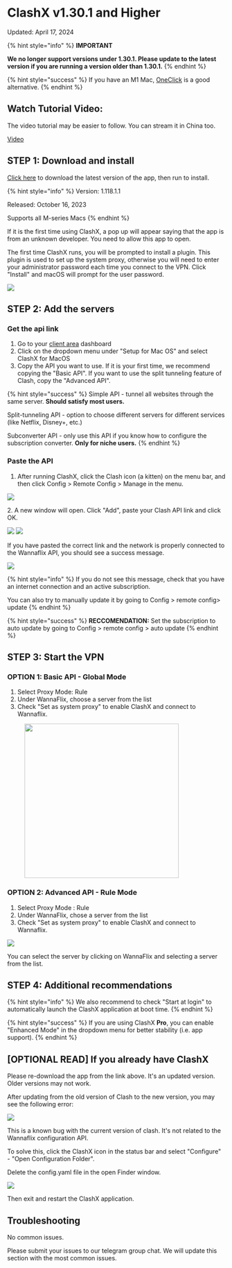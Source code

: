 # ClashX v1.30.1 and Higher

Updated: April 17, 2024

{% hint style="info" %}
**IMPORTANT**

**We no longer support versions under 1.30.1. Please update to the latest version if you are running a version older than 1.30.1.**
{% endhint %}

{% hint style="success" %}
If you have an M1 Mac, [OneClick](../../mac-os/oneclick-m1-macs-only-recommended.md) is a good alternative.
{% endhint %}

## Watch Tutorial Video:

The video tutorial may be easier to follow. You can stream it in China too.

[Video](https://watch.cloudflarestream.com/5ceac0d642744c812af04af1942cc332)

## STEP 1: Download and install

[Click here](https://cdn-edge.wannaflix.net/ClashX_1.118.1.1.dmg) to download the latest version of the app, then run to install.&#x20;

{% hint style="info" %}
Version: 1.118.1.1

Released: October 16, 2023

Supports all M-series Macs
{% endhint %}

If it is the first time using ClashX, a pop up will appear saying that the app is from an unknown developer. You need to allow this app to open.

The first time ClashX runs, you will be prompted to install a plugin. This plugin is used to set up the system proxy, otherwise you will need to enter your administrator password each time you connect to the VPN. Click "Install" and macOS will prompt for the user password.

![](<../../.gitbook/assets/Screen Shot 2022-08-05 at 6.32.51 PM.png>)

## STEP 2: Add the servers

### Get the api link

1. Go to your [client area](https://wannaflix.com/clientarea.php) dashboard
2. Click on the dropdown menu under "Setup for Mac OS" and select ClashX for MacOS
3. Copy the API you want to use. If it is your first time, we recommend copying the "Basic API". If you want to use the split tunneling feature of Clash, copy the "Advanced API".&#x20;

{% hint style="success" %}
Simple API - tunnel all websites through the same server. **Should satisfy most users.**&#x20;

Split-tunneling API - option to choose different servers for different services (like Netflix, Disney+, etc.)

Subconverter API - only use this API if you know how to configure the subscription converter. **Only for niche users.**
{% endhint %}

### Paste the API

1. After running ClashX, click the Clash icon (a kitten) on the menu bar, and then click Config > Remote Config > Manage in the menu.

![](<../../.gitbook/assets/Screen Shot 2022-08-05 at 8.04.24 PM.png>)

2\. A new window will open. Click "Add", paste your Clash API link and click OK.

![](<../../.gitbook/assets/Screen Shot 2022-08-05 at 8.00.15 PM.png>) ![](<../../.gitbook/assets/Screen Shot 2022-08-05 at 8.02.22 PM.png>)

If you have pasted the correct link and the network is properly connected to the Wannaflix API, you should see a success message.

![](../../.gitbook/assets/5d5c4570d5f092b49ab5137e92550bdc.png)

{% hint style="info" %}
If you do not see this message, check that you have an internet connection and an active subscription.&#x20;

You can also try to manually update it by going to Config > remote config> update
{% endhint %}

{% hint style="success" %}
**RECCOMENDATION:** Set the subscription to auto update by going to Config > remote config > auto update
{% endhint %}

## STEP 3: Start the VPN

### OPTION 1: Basic API - Global Mode

1. Select Proxy Mode: Rule
2. Under WannaFlix, choose a server from the list
3. Check "Set as system proxy" to enable ClashX and connect to Wannaflix.&#x20;

<figure><img src="../../.gitbook/assets/Screenshot 2024-04-17 at 2.19.37 PM.png" alt="" width="356"><figcaption></figcaption></figure>

### OPTION 2: Advanced API - Rule Mode

1. Select Proxy Mode : Rule
2. Under WannaFlix, chose a server from the list
3. Check "Set as system proxy" to enable ClashX and connect to Wannaflix.&#x20;

![](<../../.gitbook/assets/Screenshot 2023-02-28 at 6.21.38 PM.png>)

You can select the server by clicking on WannaFlix and selecting a server from the list.&#x20;

## STEP 4: Additional recommendations

{% hint style="info" %}
We also recommend to check "Start at login" to automatically launch the ClashX application at boot time.
{% endhint %}

{% hint style="success" %}
If you are using ClashX **Pro**, you can enable "Enhanced Mode" in the dropdown menu for better stability (i.e. app support).
{% endhint %}

## \[OPTIONAL READ] If you already have ClashX

Please re-download the app from the link above. It's an updated version. Older versions may not work.

After updating from the old version of Clash to the new version, you may see the following error:

![](../../.gitbook/assets/378125d64dc2b271c9b1cafc42fdd634.png)

This is a known bug with the current version of clash. It's not related to the Wannaflix configuration API.&#x20;

To solve this, click the ClashX icon in the status bar and select "Configure" - "Open Configuration Folder".

Delete the config.yaml file in the open Finder window.

![](../../.gitbook/assets/f2156562aac93e23b2730837ecbbc05c.png)

Then exit and restart the ClashX application.

## Troubleshooting

No common issues.&#x20;

Please submit your issues to our telegram group chat. We will update this section with the most common issues.

